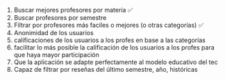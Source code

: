 1) Buscar mejores profesores por materia ✅
2) Buscar profesores por semestre
3) Filtrar por profesores más faciles o mejores (o otras categorías) ✅
4) Anonimidad de los usuarios
5) calificaciones de los usuarios a los profes en base a las categorías
6) facilitar lo más posible la calificación de los usuarios a los profes para que haya mayor participación
7) Que la aplicación se adapte perfectamente al modelo educativo del tec
8) Capaz de filtrar por reseñas del último semestre, año, históricas
